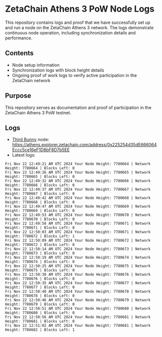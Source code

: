 # ZetaChain Athens 3 PoW Node Logs
This repository contains logs and proof that we have successfully set up and run a node on the ZetaChain Athens 3 network. The logs demonstrate continuous node operation, including synchronization details and performance.

## Contents
- Node setup information
- Synchronization logs with block height details
- Ongoing proof of work logs to verify active participation in the ZetaChain network

## Purpose
This repository serves as documentation and proof of participation in the ZetaChain Athens 3 PoW testnet.

## Logs

- [Third Bunny](https://thirdbunny.xyz/) node: https://athens.explorer.zetachain.com/address/0x225254d35dE666064Eccc5ce16eF1D8bF8D7b5EE
- Latest logs:
```
Fri Nov 22 12:49:21 AM UTC 2024 Your Node Height: 7780664 | Network Height: 7780664 | Blocks Left: 0
Fri Nov 22 12:49:26 AM UTC 2024 Your Node Height: 7780665 | Network Height: 7780665 | Blocks Left: 0
Fri Nov 22 12:49:32 AM UTC 2024 Your Node Height: 7780666 | Network Height: 7780666 | Blocks Left: 0
Fri Nov 22 12:49:37 AM UTC 2024 Your Node Height: 7780667 | Network Height: 7780667 | Blocks Left: 0
Fri Nov 22 12:49:42 AM UTC 2024 Your Node Height: 7780668 | Network Height: 7780668 | Blocks Left: 0
Fri Nov 22 12:49:47 AM UTC 2024 Your Node Height: 7780669 | Network Height: 7780669 | Blocks Left: 0
Fri Nov 22 12:49:53 AM UTC 2024 Your Node Height: 7780670 | Network Height: 7780670 | Blocks Left: 0
Fri Nov 22 12:49:58 AM UTC 2024 Your Node Height: 7780671 | Network Height: 7780671 | Blocks Left: 0
Fri Nov 22 12:50:03 AM UTC 2024 Your Node Height: 7780671 | Network Height: 7780672 | Blocks Left: 1
Fri Nov 22 12:50:09 AM UTC 2024 Your Node Height: 7780672 | Network Height: 7780672 | Blocks Left: 0
Fri Nov 22 12:50:14 AM UTC 2024 Your Node Height: 7780673 | Network Height: 7780673 | Blocks Left: 0
Fri Nov 22 12:50:19 AM UTC 2024 Your Node Height: 7780674 | Network Height: 7780674 | Blocks Left: 0
Fri Nov 22 12:50:25 AM UTC 2024 Your Node Height: 7780675 | Network Height: 7780675 | Blocks Left: 0
Fri Nov 22 12:50:30 AM UTC 2024 Your Node Height: 7780676 | Network Height: 7780676 | Blocks Left: 0
Fri Nov 22 12:50:35 AM UTC 2024 Your Node Height: 7780677 | Network Height: 7780677 | Blocks Left: 0
Fri Nov 22 12:50:40 AM UTC 2024 Your Node Height: 7780678 | Network Height: 7780678 | Blocks Left: 0
Fri Nov 22 12:50:46 AM UTC 2024 Your Node Height: 7780679 | Network Height: 7780679 | Blocks Left: 0
Fri Nov 22 12:50:51 AM UTC 2024 Your Node Height: 7780680 | Network Height: 7780680 | Blocks Left: 0
Fri Nov 22 12:50:56 AM UTC 2024 Your Node Height: 7780681 | Network Height: 7780681 | Blocks Left: 0
Fri Nov 22 12:51:02 AM UTC 2024 Your Node Height: 7780681 | Network Height: 7780682 | Blocks Left: 1
```
